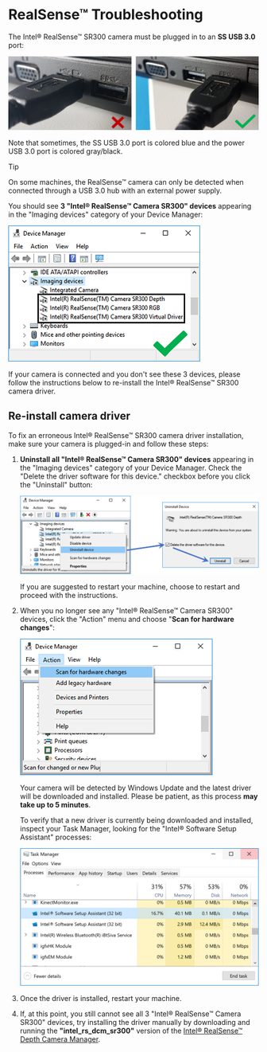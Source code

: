 # RealSense™ Troubleshooting

The Intel® RealSense™ SR300 camera must be plugged in to an **SS USB 3.0** port:

![RealSense USB Port](Images\RealSensePort.png)

Note that sometimes, the SS USB 3.0 port is colored blue and the power USB 3.0 port is colored gray/black.

> [!TIP]
> On some machines, the RealSense™ camera can only be detected when connected through a USB 3.0 hub with an external power supply.

You should see **3 "Intel® RealSense™ Camera SR300" devices** appearing in the "Imaging devices" category of your Device Manager:

![Device Manager](Images\RealSenseDeviceManager.png)

If your camera is connected and you don't see these 3 devices, please follow the instructions below to re-install the Intel® RealSense™ SR300 camera driver.

## Re-install camera driver

To fix an erroneous Intel® RealSense™ SR300 camera driver installation, make sure your camera is plugged-in and follow these steps:

1. **Uninstall all "Intel® RealSense™ Camera SR300" devices** appearing in the "Imaging devices" category of your Device Manager. Check the "Delete the driver software for this device." checkbox before you click the "Uninstall" button:

    ![Uninstall RealSense devices](Images\RealSenseUninstallDevice.png)

    If you are suggested to restart your machine, choose to restart and proceed with the instructions.

1. When you no longer see any "Intel® RealSense™ Camera SR300" devices, click the "Action" menu and choose "**Scan for hardware changes**":

    ![Scan changes](Images\RealSenseScanChanges.png)

    Your camera will be detected by Windows Update and the latest driver will be downloaded and installed. Please be patient, as this process **may take up to 5 minutes**.

    To verify that a new driver is currently being downloaded and installed, inspect your Task Manager, looking for the "Intel® Software Setup Assistant" processes:

    ![Task Manager Intel Setup](Images\RealSenseSetupTaskManager.png)

1. Once the driver is installed, restart your machine.

1. If, at this point, you still cannot see all 3 "Intel® RealSense™ Camera SR300" devices, try installing the driver manually by downloading and running the **"intel_rs_dcm_sr300"** version of the [Intel® RealSense™ Depth Camera Manager](https://downloadcenter.intel.com/download/25044/Intel-RealSense-Depth-Camera-Manager).